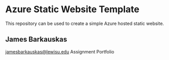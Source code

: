 # Azure Static Website Template
This repository can be used to create a simple Azure hosted static website.

## James Barkauskas
jamesbarkauskas@lewisu.edu
Assignment Portfolio
